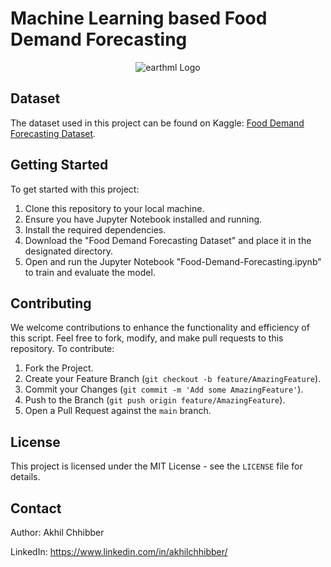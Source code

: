 # Machine Learning based Food Demand Forecasting
<p align="center">
  <img src="https://github.com/akhilchibber/Food-Demand-Forecasting/blob/main/Food.png?raw=true" alt="earthml Logo">
</p>

## Dataset
The dataset used in this project can be found on Kaggle: [Food Demand Forecasting Dataset](https://www.kaggle.com/datasets/kannanaikkal/food-demand-forecasting/data). 

## Getting Started
To get started with this project:

1. Clone this repository to your local machine.
2. Ensure you have Jupyter Notebook installed and running.
3. Install the required dependencies.
4. Download the "Food Demand Forecasting Dataset" and place it in the designated directory.
5. Open and run the Jupyter Notebook "Food-Demand-Forecasting.ipynb" to train and evaluate the model.

## Contributing
We welcome contributions to enhance the functionality and efficiency of this script. Feel free to fork, modify, and make pull requests to this repository. To contribute:

1. Fork the Project.
2. Create your Feature Branch (`git checkout -b feature/AmazingFeature`).
3. Commit your Changes (`git commit -m 'Add some AmazingFeature'`).
4. Push to the Branch (`git push origin feature/AmazingFeature`).
5. Open a Pull Request against the `main` branch.

## License

This project is licensed under the MIT License - see the `LICENSE` file for details.

## Contact

Author: Akhil Chhibber

LinkedIn: https://www.linkedin.com/in/akhilchhibber/
